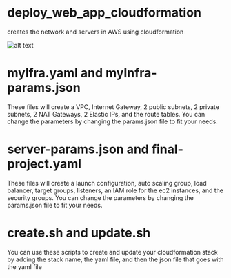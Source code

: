 # deploy_web_app_cloudformation
creates the network and servers in AWS using cloudformation

![alt text](https://github.com/dockingtheclouds/deploy_web_app_cloudformation/blob/main/Web-App-Infrastructure.jpeg?raw=true)

# myIfra.yaml and myInfra-params.json
These files will create a VPC, Internet Gateway, 2 public subnets, 2 private subnets,
 2 NAT Gateways, 2 Elastic IPs, and the route tables. You can change the parameters 
 by changing the params.json file to fit your needs. 
 
# server-params.json and final-project.yaml
These files will create a launch configuration, auto scaling group, load balancer, 
target groups, listeners, an IAM role for the ec2 instances, and the security groups. 
You can change the parameters by changing the params.json file to fit your needs.

# create.sh and update.sh 
You can use these scripts to create and update your cloudformation stack by adding 
the stack name, the yaml file, and then the json file that goes with the yaml file
